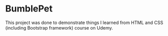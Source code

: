 # BumblePet

This project was done to demonstrate things I learned from HTML and CSS (including Bootstrap framework) course on Udemy.
